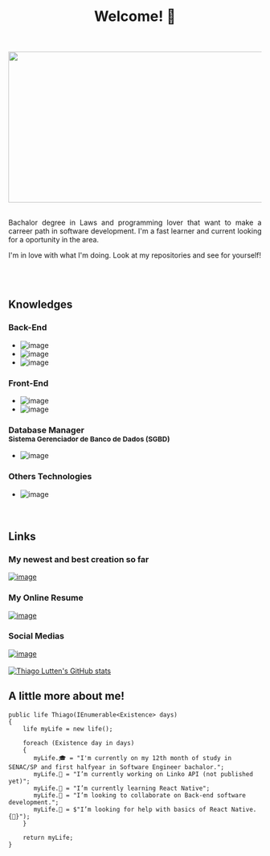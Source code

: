 <h1 align='center'>Welcome! 👋</h1>
<br><br>
<div>
    <img slign='center' width='1400' height='300' src="https://vandal-us.s3.amazonaws.com/spree/products/87389/original/open-uri20181205-14-1jhhgr4.jpg">
</div>
<br>
<p align='justify'>Bachalor degree in Laws and programming lover that want to make a carreer path in software development. I'm a fast learner and current looking for a oportunity in the area.

I'm in love with what I'm doing. Look at my repositories and see for yourself!</p>
<br><br>

## Knowledges

### Back-End
- ![image](https://img.shields.io/badge/C%23-239120?style=for-the-badge&logo=c-sharp&logoColor=white)
- ![image](https://img.shields.io/badge/Python-3776AB?style=for-the-badge&logo=python&logoColor=white)
- ![image](https://img.shields.io/badge/JavaScript-F7DF1E?style=for-the-badge&logo=javascript&logoColor=black)
### Front-End
- ![image](https://img.shields.io/badge/CSS-239120?&style=for-the-badge&logo=css3&logoColor=white)
- ![image](https://img.shields.io/badge/React_Native-20232A?style=for-the-badge&logo=react&logoColor=61DAFB)
### Database Manager <br><sup>Sistema Gerenciador de Banco de Dados (SGBD)</sup>
- ![image](https://img.shields.io/badge/MySQL-005C84?style=for-the-badge&logo=mysql&logoColor=whitehttps://img.shields.io/badge/MySQL-005C84?style=for-the-badge&logo=mysql&logoColor=white)
### Others Technologies
- ![image](https://img.shields.io/badge/HTML-239120?style=for-the-badge&logo=html5&logoColor=white)<br>
<br><br>
## Links
### My newest and best creation so far
[![image](https://img.shields.io/badge/GitHub-100000?style=for-the-badge&logo=github&logoColor=white)](https://github.com/PachukanisProgramador/ReclameAcesso.git)
### My Online Resume
[![image](https://img.shields.io/badge/Canva-%2300C4CC.svg?&style=for-the-badge&logo=Canva&logoColor=white)](https://www.canva.com/design/DAFBQtGlF3k/IF_0ZPheTfFwCFXp9IjkoA/view?utm_content=DAFBQtGlF3k&utm_campaign=designshare&utm_medium=link2&utm_source=sharebutton)
### Social Medias
[![image](https://img.shields.io/badge/LinkedIn-0077B5?style=for-the-badge&logo=linkedin&logoColor=white)](https://www.linkedin.com/in/thiago-lutten-leitao/)
<br><br>
[![Thiago Lutten's GitHub stats](https://github-readme-stats.vercel.app/api?username=PachukanisProgramador&&theme=dark)](https://github.com/anuraghazra/github-readme-stats)
## A little more about me!

    public life Thiago(IEnumerable<Existence> days)
    {       
        life myLife = new life();
        
        foreach (Existence day in days)
        {
           myLife.🎓 = "I'm currently on my 12th month of study in SENAC/SP and first halfyear in Software Engineer bachalor.";
           myLife.🔭 = "I’m currently working on Linko API (not published yet)";
           myLife.🌱 = "I’m currently learning React Native";
           myLife.👯 = "I’m looking to collaborate on Back-end software development.";
           myLife.🤔 = $"I’m looking for help with basics of React Native. {🤤}");
        }
        
        return myLife;
    }
